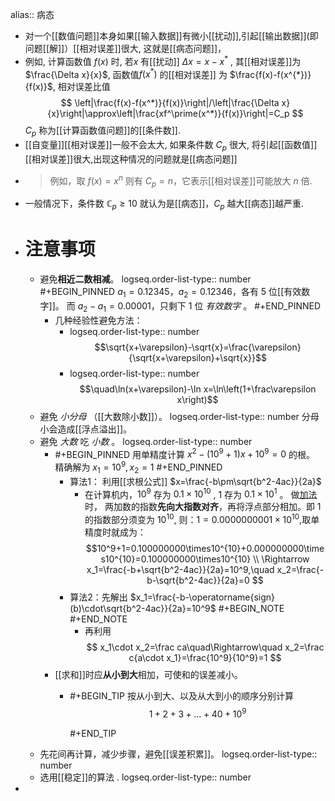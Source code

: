 alias:: 病态

- 对一个[[数值问题]]本身如果[[输入数据]]有微小[[扰动]],引起[[输出数据]](即问题[[解]]）[[相对误差]]很大, 这就是[[病态问题]]，
- 例如, 计算函数值 $f(x)$ 时, 若$x$ 有[[扰动]] $\Delta x=x-x^{*}$ , 
  其[[相对误差]]为 $\frac{\Delta x}{x}$, 
  函数值$f(x^*)$ 的[[相对误差]] 为 $\frac{f(x)-f(x^{*})}{f(x)}$, 
  相对误差比值
  $$
  \left|\frac{f(x)-f(x^*)}{f(x)}\right|/\left|\frac{\Delta x}{x}\right|\approx\left|\frac{xf^\prime(x^*)}{f(x)}\right|=C_p
  $$
  $C_p$ 称为[[计算函数值问题]]的[[条件数]].
- [[自变量]][[相对误差]]一般不会太大, 如果条件数 $C_{p}$ 很大, 将引起[[函数值]][[相对误差]]很大,出现这种情况的问题就是[[病态问题]]
- >例如，取 $f(x) = x^n$ 则有 $C_p=n$，它表示[[相对误差]]可能放大 $n$ 倍.
- 一般情况下，条件数 $\mathbb{C}_p\geqslant10$ 就认为是[[病态]]，$C_p$ 越大[[病态]]越严重.
- # 注意事项
	- 避免**相近二数相减**。
	  logseq.order-list-type:: number
	  #+BEGIN_PINNED
	  $a_1 = 0.12345$，$a_2 = 0.12346$，各有 $5$ 位[[有效数字]]。
	          而 $a_2-a_1 = 0.00001$，只剩下 $1$ 位 *有效数字* 。
	  #+END_PINNED
		- 几种经验性避免方法：
			- logseq.order-list-type:: number
			  $$\sqrt{x+\varepsilon}-\sqrt{x}=\frac{\varepsilon}{\sqrt{x+\varepsilon}+\sqrt{x}}$$
			- logseq.order-list-type:: number
			  $$\quad\ln(x+\varepsilon)-\ln x=\ln\left(1+\frac\varepsilon x\right)$$
	- 避免 *小分母* （[[大数除小数]]）。
	  logseq.order-list-type:: number
	  分母小会造成[[浮点溢出]]。
	- 避免 *大数* 吃 *小数* 。
	  logseq.order-list-type:: number
		- #+BEGIN_PINNED
		  用单精度计算 $x^2-(10^9+1)x+10^9=0$ 的根。
		  精确解为 $x_1=10^9,x_2=1$
		  #+END_PINNED
			- 算法1： 利用[[求根公式]] $x=\frac{-b\pm\sqrt{b^2-4ac}}{2a}$
				- 在计算机内，$10^9$ 存为 $0.1\times10^{10}$ , $1$ 存为 $0.1\times10^1$ 。
				  做[加法]([[浮点加法]])时， 两加数的指数**先向大指数对齐**，再将浮点部分相加。即 $1$ 的指数部分须变为 $10^{10}$, 则：$1=0.0000000001\times10^{10}$,取单精度时就成为：
				  $$10^9+1=0.100000000\times10^{10}+0.000000000\times10^{10}=0.100000000\times10^{10} \\
				  \Rightarrow x_1=\frac{-b+\sqrt{b^2-4ac}}{2a}=10^9,\quad x_2=\frac{-b-\sqrt{b^2-4ac}}{2a}=0
				  $$
			- 算法2：先解出 $x_1=\frac{-b-\operatorname{sign}(b)\cdot\sqrt{b^2-4ac}}{2a}=10^9$
			  #+BEGIN_NOTE
			  #+END_NOTE
				- 再利用 
				  $$
				  x_1\cdot x_2=\frac ca\quad\Rightarrow\quad x_2=\frac c{a\cdot x_1}=\frac{10^9}{10^9}=1
				  $$
		- [[求和]]时应**从小到大**相加，可使和的误差减小。
			- #+BEGIN_TIP
			  按从小到大、以及从大到小的顺序分别计算
			  $$
			  1+2+3+...+40+10^9
			  $$
			  
			  #+END_TIP
	- 先花间再计算，减少步骤，避免[[误差积累]]。
	  logseq.order-list-type:: number
	- 选用[[稳定]]的算法 .
	  logseq.order-list-type:: number
-